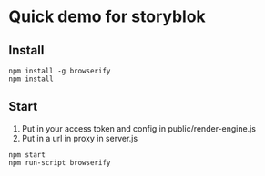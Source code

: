 # Quick demo for storyblok


## Install

```
npm install -g browserify
npm install
```

## Start

1. Put in your access token and config in public/render-engine.js
2. Put in a url in proxy in server.js

```
npm start
npm run-script browserify
```
